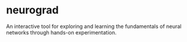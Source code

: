 # neurograd
An interactive tool for exploring and learning the fundamentals of neural networks through hands-on experimentation.
